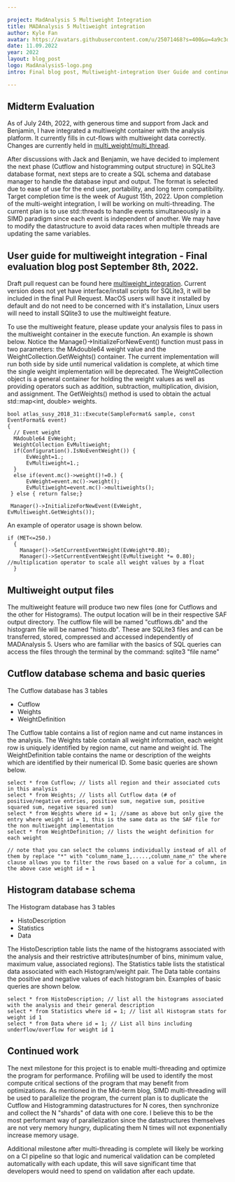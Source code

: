```yaml
---

project: MadAnalysis 5 Multiweight Integration
title: MADAnalysis 5 Multiweight integration
author: Kyle Fan
avatar: https://avatars.githubusercontent.com/u/25071468?s=400&u=4a9c3d16631b63f5fea28cc2738b77dbaaa5fa37&v=4
date: 11.09.2022 
year: 2022 
layout: blog_post
logo: MadAnalysis5-logo.png
intro: Final blog post, Multiweight-integration User Guide and continued work plans.

---
```


## Midterm Evaluation

<p> 

As of July 24th, 2022, with generous time and support from Jack and Benjamin, I have integrated a multiweight container with the analysis platform. It currently fills in cut-flows with multiweight data correctly. Changes are currently held in [multi_weight/multi_thread](https://github.com/kfan326/madanalysis5/tree/multi_weight/multi_thread).
  
</p> 

<p> 
  
After discussions with Jack and Benjamin, we have decided to implement the next phase (Cutflow and histogramming output structure) in SQLite3 database format, next steps are to create a SQL schema and database manager to handle the database input and output. The format is selected due to ease of use for the end user, portability, and long term compatibility. Target completion time is the week of August 15th, 2022. Upon completion of the multi-weight integration, I will be working on multi-threading. The current plan is to use std::threads to handle events simultaneously in a SIMD paradigm since each event is independent of another. We may have to modify the datastructure to avoid data races when multiple threads are updating the same variables.

</p>


## User guide for multiweight integration - Final evaluation blog post September 8th, 2022.

<p>

Draft pull request can be found here [multiweight_integration](https://github.com/MadAnalysis/madanalysis5/pull/125). Current version does not yet have interface/install scripts for SQLite3, it will be included in the final Pull Request. MacOS users will have it installed by default and do not need to be concerned with it's installation, Linux users will need to install SQlite3 to use the multiweight feature.
 
</p>

<p>

To use the multiweight feature, please update your analysis files to pass in the multiweight container in the execute function. An example is shown below. Notice the Manage()->InitializeForNewEvent() function must pass in two parameters: the MAdouble64 weight value and the WeightCollection.GetWeights() container. The current implementation will run both side by side until numerical validation is complete, at which time the single weight implementation will be deprecated. The WeightCollection object is a general container for holding the weight values as well as providing operators such as addition, subtraction, multiplication, division, and assignment. The GetWeights() method is used to obtain the actual std::map<int, double> weights.
 
</p>

```
bool atlas_susy_2018_31::Execute(SampleFormat& sample, const EventFormat& event)
{
  // Event weight
  MAdouble64 EvWeight;
  WeightCollection EvMultiweight;
  if(Configuration().IsNoEventWeight()) {
	  EvWeight=1.;
	  EvMultiweight=1.;
  }
  else if(event.mc()->weight()!=0.) {
	  EvWeight=event.mc()->weight();
	  EvMultiweight=event.mc()->multiweights();
 } else { return false;}
 
 Manager()->InitializeForNewEvent(EvWeight, EvMultiweight.GetWeights());
```
<p>
	An example of operator usage is shown below. 
</p>

```
if (MET<=250.) 
  {	
	Manager()->SetCurrentEventWeight(EvWeight*0.80); 
	Manager()->SetCurrentEventWeight(EvMultiweight *= 0.80); //multiplication operator to scale all weight values by a float
  }
```
## Multiweight output files

<p>
The multiweight feature will produce two new files (one for Cutflows and the other for Histograms). The output location will be in their respective SAF output directory. The cutflow file will be named "cutflows.db" and the histogram file will be named "histo.db". These are SQLite3 files and can be transferred, stored, compressed and accessed independently of MADAnalysis 5. Users who are familiar with the basics of SQL queries can access the files through the terminal by the command: sqlite3 "file name"	
</p>

## Cutflow database schema and basic queries


The Cutflow database has 3 tables 
- Cutflow 
- Weights 
- WeightDefinition 

<p>
The Cutflow table contains a list of region name and cut name instances in the analysis. The Weights table contain all weight information, each weight row is uniquely identified by region name, cut name and weight id. The WeightDefinition table contains the name or description of the weights which are identified by their numerical ID. Some basic queries are shown below.
</p>

```
select * from Cutflow; // lists all region and their associated cuts in this analysis
select * from Weights; // lists all Cutflow data (# of positive/negative entries, positive sum, negative sum, positive squared sum, negative squared sum)
select * from Weights where id = 1; //same as above but only give the entry where weight id = 1, this is the same data as the SAF file for the non multiweight implementation
select * from WeightDefinition; // lists the weight definition for each weight

// note that you can select the columns individually instead of all of them by replace "*" with "column_name_1,.....,column_name_n" the where clause allows you to filter the rows based on a value for a column, in the above case weight id = 1
```
## Histogram database schema

The Histogram database has 3 tables
- HistoDescription
- Statistics
- Data

<p>

The HistoDescription table lists the name of the histograms associated with the analysis and their restrictive attributes(number of bins, minimum value, maximum value, associated regions). The Statistics table lists the statistical data associated with each Histogram/weight pair. The Data table contains the positive and negative values of each histogram bin. Examples of basic queries are shown below.
</p>

```
select * from HistoDescription; // list all the histograms associated with the analysis and their general description
select * from Statistics where id = 1; // list all Histogram stats for weight id 1
select * from Data where id = 1; // List all bins including underflow/overflow for weight id 1
```
## Continued work

The next milestone for this project is to enable multi-threading and optimize the program for performance. Profiling will be used to identify the most compute critical sections of the program that may benefit from optimizations. As mentioned in the Mid-term blog, SIMD multi-threading will be used to parallelize the program, the current plan is to duplicate the Cutflow and Histogramming datastructures for N cores, then synchronize and collect the N "shards" of data with one core. I believe this to be the most performant way of parallelization since the datastructures themselves are not very memory hungry, duplicating them N times will not exponentially increase memory usage.

Additional milestone after multi-threading is complete will likely be working on a CI pipeline so that logic and numerical validation can be completed automatically with each update, this will save significant time that developers would need to spend on validation after each update.



